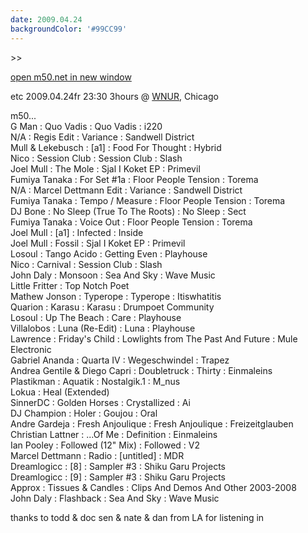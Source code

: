 ```yaml
---
date: 2009.04.24
backgroundColor: '#99CC99'
---
```


\>>

[open m50.net in new window  
](http://m50.net/)


etc 2009.04.24fr 23:30 3hours @ [WNUR](http://www.wnur.org/), Chicago  

m50...  
G Man : Quo Vadis : Quo Vadis : i220  
N/A : Regis Edit : Variance : Sandwell District  
Mull & Lekebusch : \[a1\] : Food For Thought : Hybrid  
Nico : Session Club : Session Club : Slash  
Joel Mull : The Mole : Sjal I Koket EP : Primevil  
Fumiya Tanaka : For Set #1a : Floor People Tension : Torema  
N/A : Marcel Dettmann Edit : Variance : Sandwell District  
Fumiya Tanaka : Tempo / Measure : Floor People Tension : Torema  
DJ Bone : No Sleep (True To The Roots) : No Sleep : Sect  
Fumiya Tanaka : Voice Out : Floor People Tension : Torema  
Joel Mull : \[a1\] : Infected : Inside  
Joel Mull : Fossil : Sjal I Koket EP : Primevil  
Losoul : Tango Acido : Getting Even : Playhouse  
Nico : Carnival : Session Club : Slash  
John Daly : Monsoon : Sea And Sky : Wave Music  
Little Fritter : Top Notch Poet  
Mathew Jonson : Typerope : Typerope : Itiswhatitis  
Quarion : Karasu : Karasu : Drumpoet Community  
Losoul : Up The Beach : Care : Playhouse  
Villalobos : Luna (Re-Edit) : Luna : Playhouse  
Lawrence : Friday's Child : Lowlights from The Past And Future : Mule Electronic  
Gabriel Ananda : Quarta IV : Wegeschwindel : Trapez  
Andrea Gentile & Diego Capri : Doubletruck : Thirty : Einmaleins  
Plastikman : Aquatik : Nostalgik.1 : M\_nus  
Lokua : Heal (Extended)  
SinnerDC : Golden Horses : Crystallized : Ai  
DJ Champion : Holer : Goujou : Oral  
Andre Gardeja : Fresh Anjoulique : Fresh Anjoulique : Freizeitglauben  
Christian Lattner : ...Of Me : Definition : Einmaleins  
Ian Pooley : Followed (12" Mix) : Followed : V2  
Marcel Dettmann : Radio : \[untitled\] : MDR  
Dreamlogicc : \[8\] : Sampler #3 : Shiku Garu Projects  
Dreamlogicc : \[9\] : Sampler #3 : Shiku Garu Projects  
Approx : Tissues & Candles : Clips And Demos And Other 2003-2008  
John Daly : Flashback : Sea And Sky : Wave Music  

thanks to todd & doc sen & nate & dan from LA for listening in